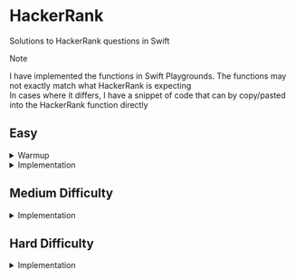 # HackerRank
Solutions to HackerRank questions in Swift

> [!NOTE]
> I have implemented the functions in Swift Playgrounds. The functions may not exactly match what HackerRank is expecting<br>
> In cases where it differs, I have a snippet of code that can by copy/pasted into the HackerRank function directly

## Easy

<details>
  <summary>Warmup</summary>
  
- [ ] A Very Big Sum 
- [x] [Birthday Cake Candles](https://github.com/shinra-electric/HackerRank/tree/main/Easy/Birthday%20Cake%20Candles)
- [x] [Compare the Triplets](https://github.com/shinra-electric/HackerRank/tree/main/Easy/CompareTheTriplets)
- [x] [Diagonal Difference](https://github.com/shinra-electric/HackerRank/tree/main/Easy/Diagonal%20Difference)
- [x] [Mini-Max Sum](https://github.com/shinra-electric/HackerRank/tree/main/Easy/Mini-Max%20Sum)
- [x] [Plus Minus](https://github.com/shinra-electric/HackerRank/tree/main/Easy/Plus%20Minus)
- [ ] Simple Array Sum 
- [x] [Staircase](https://github.com/shinra-electric/HackerRank/tree/main/Easy/Staircase)
- [x] [Time Conversion](https://github.com/shinra-electric/HackerRank/tree/main/Easy/Time%20Conversion)
</details>

<details>
  <summary>Implementation</summary>
  
- [x] [Angry Professor](https://github.com/shinra-electric/HackerRank/tree/main/Easy/Angry%20Professor)
- [ ] ACM ICPC Team
- [x] [Append and Delete](https://github.com/shinra-electric/HackerRank/tree/main/Easy/Append%20And%20Delete)
- [x] [Apple and Orange](https://github.com/shinra-electric/HackerRank/tree/main/Easy/Apples%20And%20Oranges)
- [x] [Beautiful Days at the Movies](https://github.com/shinra-electric/HackerRank/tree/main/Easy/Beautiful%20Days%20At%20The%20Movies)
- [ ] Beautiful Triplets
- [ ] Between Two Sets
- [x] [Bill Division](https://github.com/shinra-electric/HackerRank/tree/main/Easy/Bill%20Division)
- [x] [Breaking the Records](https://github.com/shinra-electric/HackerRank/tree/main/Easy/Breaking%20The%20Records)
- [x] [Cats and a Mouse](https://github.com/shinra-electric/HackerRank/tree/main/Easy/Cats%20and%20a%20Mouse)
- [ ] Cavity Map
- [x] [Circular Array Rotation](https://github.com/shinra-electric/HackerRank/tree/main/Easy/Circular%20Array%20Rotation)
- [ ] Chocolate Feast
- [x] [Counting Valleys](https://github.com/shinra-electric/HackerRank/tree/main/Easy/Counting%20Valleys)
- [ ] Cut the Sticks
- [ ] Day of the Programmer
- [x] [Designer PDF Viewer](https://github.com/shinra-electric/HackerRank/tree/main/Easy/Designer%20PDF%20Viewer)
- [x] [Divisible Sum Pairs](https://github.com/shinra-electric/HackerRank/tree/main/Easy/Divisible%20Sum%20Pairs)
- [x] [Drawing Book](https://github.com/shinra-electric/HackerRank/tree/main/Easy/Drawing%20Book)
- [x] [Electronics Shop](https://github.com/shinra-electric/HackerRank/tree/main/Easy/Electronics%20Shop)
- [ ] Equalise the Array
- [ ] Fair Rations
- [ ] Find Digits
- [ ] Flatland Space Stations
- [x] [Grading Students](https://github.com/shinra-electric/HackerRank/tree/main/Easy/Grading%20Students)
- [ ] Halloween Sale
- [ ] Happy Ladybugs
- [x] [The Hurdle Race](https://github.com/shinra-electric/HackerRank/tree/main/Easy/Hurdle%20Race)
- [ ] Jumping on the Clouds
- [ ] Jumping on the Clouds: Revisited
- [ ] Library Fine
- [ ] Lisa's Workbook
- [ ] Manasa and Stones
- [x] [Migratory Birds](https://github.com/shinra-electric/HackerRank/tree/main/Easy/Migratory%20Birds)
- [ ] Minimum Distances
- [ ] Modified Kaprekar Numbers
- [ ] Number Line Jumps
- [x] [Picking Numbers](https://github.com/shinra-electric/HackerRank/tree/main/Easy/Picking%20Numbers)
- [ ] Repeated String
- [ ] Sales by Match
- [x] [Save the Prisoner!](https://github.com/shinra-electric/HackerRank/tree/main/Easy/Save%20The%20Prisoner)
- [ ] Sequence Equation
- [ ] Service Lane
- [ ] Sherlock and Squares
- [ ] Strange Counter
- [x] [Subarray Division](https://github.com/shinra-electric/HackerRank/tree/main/Easy/Subarray%20Division)
- [ ] Taum and B'day
- [x] [Utopian Tree](https://github.com/shinra-electric/HackerRank/tree/main/Easy/Utopian%20Tree)
- [x] [Viral Advertising](https://github.com/shinra-electric/HackerRank/tree/main/Easy/Viral%20Advertising)
</details>

## Medium Difficulty

<details>
  <summary>Implementation</summary>

- Not added yet
</details>

## Hard Difficulty

<details>
  <summary>Implementation</summary>

- Not added yet
</details>
  
